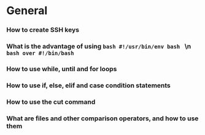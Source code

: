 # General
### How to create SSH keys
### What is the advantage of using ```bash #!/usr/bin/env bash ``` \n ```bash over #!/bin/bash ```
### How to use while, until and for loops
### How to use if, else, elif and case condition statements
### How to use the cut command
### What are files and other comparison operators, and how to use them